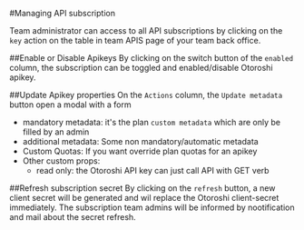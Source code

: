 #Managing API subscription

Team administrator can access to all API subscriptions by clicking on the `key` action on the table in team APIS page of your team back office.

##Enable or Disable Apikeys
By clicking on the switch button of the `enabled` column, the subscription can be toggled and enabled/disable Otoroshi apikey.

##Update Apikey properties
On the `Actions` column, the `Update metadata` button open a modal with a form
* mandatory metadata: it's the plan `custom metadata` which are only be filled by an admin 
* additional metadata: Some non mandatory/automatic metadata
* Custom Quotas: If you want override plan quotas for an apikey
* Other custom props: 
  * read only: the Otoroshi API key can just call API with GET verb

##Refresh subscription secret
By clicking on the `refresh` button, a new client secret will be generated and wil replace the Otoroshi client-secret immediately.
The subscription team admins will be informed by nootification and mail about the secret refresh.